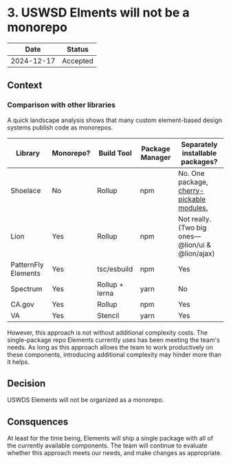 # 3. USWSD Elments will not be a monorepo

| Date | Status |
| ---- | ------ |
| 2024-12-17 | Accepted |


## Context

### Comparison with other libraries

A quick landscape analysis shows that many custom element-based design systems publish code as monorepos. 

| Library             | Monorepo? | Build Tool     | Package Manager | Separately installable packages?                                                                 |
| ------------------- | --------- | -------------- | --------------- | ------------------------------------------------------------------------------------------------ |
| Shoelace            | No        | Rollup         | npm             | No. One package,[ cherry-pickable modules.](https://shoelace.style/getting-started/installation) |
| Lion                | Yes       | Rollup         | npm             | Not really. (Two big ones—@lion/ui & @lion/ajax)                                                 |
| PatternFly Elements | Yes       | tsc/esbuild    | npm             | Yes                                                                                              |
| Spectrum            | Yes       | Rollup + lerna | yarn            | No                                                                                               |
| CA.gov              | Yes       | Rollup         | npm             | Yes                                                                                              |
| VA                  | Yes       | Stencil        | yarn            | Yes                                                                                              |

However, this approach is not without additional complexity costs. The single-package repo Elements currently uses has been meeting the team's needs. As long as this approach allows the team to work productively on these components, introducing additional complexity may hinder more than it helps.

## Decision

USWDS Elements will not be organized as a monorepo.

## Consquences

At least for the time being, Elements will ship a single package with all of the currently available components. The team will continue to evaluate whether this approach meets our needs, and make changes as appropriate.
